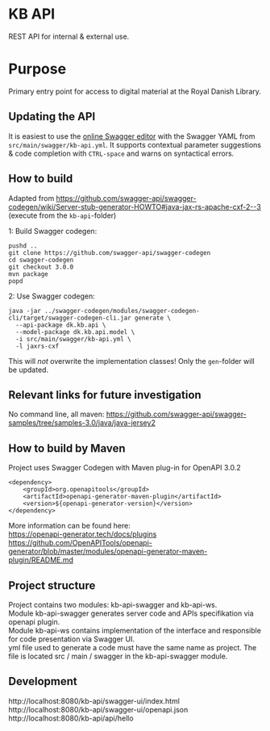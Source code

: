 # KB API

REST API for internal & external use.

# Purpose

Primary entry point for access to digital material at the Royal Danish Library.

## Updating the API

It is easiest to use the [online Swagger editor](https://editor.swagger.io/) with the Swagger YAML from
`src/main/swagger/kb-api.yml`. It supports contextual parameter suggestions & code completion with `CTRL-space`
and warns on syntactical errors.

## How to build

Adapted from
https://github.com/swagger-api/swagger-codegen/wiki/Server-stub-generator-HOWTO#java-jax-rs-apache-cxf-2--3
(execute from the `kb-api`-folder)

 1: Build Swagger codegen:  
```
pushd .. 
git clone https://github.com/swagger-api/swagger-codegen
cd swagger-codegen
git checkout 3.0.0
mvn package
popd
```

2: Use Swagger codegen:
   
   
```
java -jar ../swagger-codegen/modules/swagger-codegen-cli/target/swagger-codegen-cli.jar generate \
  --api-package dk.kb.api \
  --model-package dk.kb.api.model \
  -i src/main/swagger/kb-api.yml \
  -l jaxrs-cxf
```

This will *not* overwrite the implementation classes! Only the `gen`-folder will be updated.

## Relevant links for future investigation

No command line, all maven:
https://github.com/swagger-api/swagger-samples/tree/samples-3.0/java/java-jersey2

## How to build by Maven

Project uses Swagger Codegen with Maven plug-in for OpenAPI 3.0.2 <br>
```
<dependency>
    <groupId>org.openapitools</groupId>
    <artifactId>openapi-generator-maven-plugin</artifactId>
    <version>${openapi-generator-version}</version>
</dependency>
```
More information can be found here: <br>
https://openapi-generator.tech/docs/plugins <br>
https://github.com/OpenAPITools/openapi-generator/blob/master/modules/openapi-generator-maven-plugin/README.md

## Project structure

Project contains two modules: kb-api-swagger and kb-api-ws. <br>
Module kb-api-swagger generates server code and APIs specifikation via openapi plugin. <br>
Module kb-api-ws contains implementation of the interface and responsible for code presentation via Swagger UI.<br>
yml file used to generate a code must have the same name as project. The file is located src / main / swagger in the kb-api-swagger module.<br>

## Development

http://localhost:8080/kb-api/swagger-ui/index.html <br>
http://localhost:8080/kb-api/swagger-ui/openapi.json<br>
http://localhost:8080/kb-api/api/hello<br>



